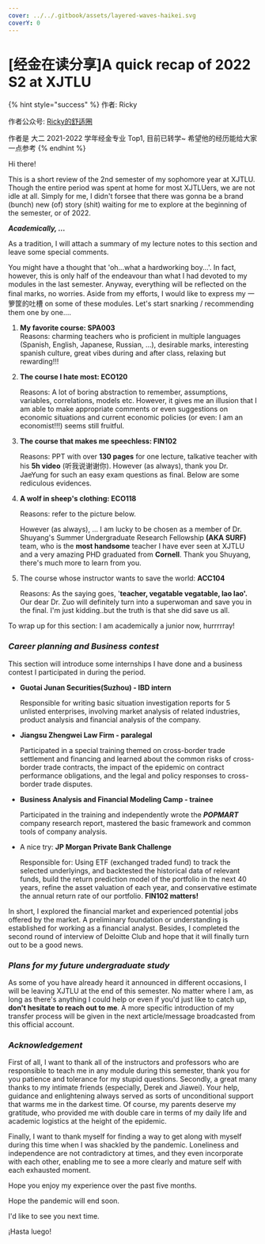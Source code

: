 ```yaml
---
cover: ../../.gitbook/assets/layered-waves-haikei.svg
coverY: 0
---
```


# \[经金在读分享]A quick recap of 2022 S2 at XJTLU

{% hint style="success" %}
作者: Ricky&#x20;

作者公众号: [Ricky的舒适圈](https://mp.weixin.qq.com/s/3NsH4vHeIs\_5oaLvTZAWiQ)

作者是 大二 2021-2022 学年经金专业 Top1, 目前已转学\~ 希望他的经历能给大家一点参考
{% endhint %}

Hi there!&#x20;

This is a short review of the 2nd semester of my sophomore year at XJTLU. Though the entire period was spent at home for most XJTLUers, we are not idle at all. Simply for me, I didn't forsee that there was gonna be a brand (bunch) new (of) story (shit) waiting for me to explore at the beginning of the semester, or of 2022.

_**Academically, ...**_

As a tradition, I will attach a summary of my lecture notes to this section and leave some special comments.

You might have a thought that 'oh...what a hardworking boy...'. In fact, however, this is only half of the endeavour than what I had devoted to my modules in the last semester. Anyway, everything will be reflected on the final marks, no worries. Aside from my efforts, I would like to express my 一箩筐的吐槽 on some of these modules. Let's start snarking / recommending them one by one....&#x20;

1. **My favorite course: SPA003** \
   Reasons: charming teachers who is proficient in multiple languages (Spanish, English, Japanese, Russian, ...), desirable marks, interesting spanish culture, great vibes during and after class, relaxing but rewarding!!!
2.  **The course I hate most: ECO120**

    Reasons: A lot of boring abstraction to remember, assumptions, variables, correlations, models etc. However, it gives me an illusion that I am able to make appropriate comments or even suggestions on economic situations and current economic policies (or even: I am an economist!!!) seems still fruitful.
3.  **The course that makes me speechless: FIN102**

    Reasons: PPT with over **130 pages** for one lecture, talkative teacher with his **5h video** (听我说谢谢你). However (as always), thank you Dr. JaeYung for such an easy exam questions as final. Below are some rediculous evidences.
4.  **A wolf in sheep's clothing: ECO118**

    Reasons: refer to the picture below.

    However (as always), ... I am lucky to be chosen as a member of Dr. Shuyang's Summer Undergraduate Research Fellowship **(AKA SURF)** team, who is the **most handsome** teacher I have ever seen at XJTLU and a very amazing PHD graduated from **Cornell**. Thank you Shuyang, there's much more to learn from you.
5.  The course whose instructor wants to save the world: **ACC104**

    Reasons: As the saying goes, '**teacher, vegatable vegatable, lao lao'.** Our dear Dr. Zuo will definitely turn into a superwoman and save you in the final. I'm just kidding..but the truth is that she did save us all.

To wrap up for this section: I am academically a junior now, hurrrrray!

### _**Career planning and Business contest**_

This section will introduce some internships I have done and a business contest I participated in during the period.

*   **Guotai Junan Securities(Suzhou) - IBD intern**

    Responsible for writing basic situation investigation reports for 5 unlisted enterprises, involving market analysis of related industries, product analysis and financial analysis of the company.&#x20;
*   **Jiangsu Zhengwei Law Firm - paralegal**

    Participated in a special training themed on cross-border trade settlement and financing and learned about the common risks of cross-border trade contracts, the impact of the epidemic on contract performance obligations, and the legal and policy responses to cross-border trade disputes.
*   **Business Analysis and Financial Modeling Camp - trainee**

    Participated in the training and independently wrote the _**POPMART**_ company research report, mastered the basic framework and common tools of company analysis.
*   A nice try: **JP Morgan Private Bank Challenge**

    Responsible for: Using ETF (exchanged traded fund) to track the selected underlyings, and backtested the historical data of relevant funds, build the return prediction model of the portfolio in the next 40 years, refine the asset valuation of each year, and conservative estimate the annual return rate of our portfolio. **FIN102 matters!**

In short, I explored the financial market and experienced potential jobs offered by the market. A preliminary foundation or understanding is established for working as a financial analyst. Besides, I completed the second round of interview of Deloitte Club and hope that it will finally turn out to be a good news.

### _**Plans for my future undergraduate study**_

As some of you have already heard it announced in different occasions, I will be leaving XJTLU at the end of this semester. No matter where I am, as long as there's anything I could help or even if you'd just like to catch up, **don't hesitate to reach out to me**. A more specific introduction of my transfer process will be given in the next article/message broadcasted from this official account.

### _**Acknowledgement**_

First of all, I want to thank all of the instructors and professors who are responsible to teach me in any module during this semester, thank you for you patience and tolerance for my stupid questions. Secondly, a great many thanks to my intimate friends (especially, Derek and Jiawei). Your help, guidance and enlightening always served as sorts of unconditional support that warms me in the darkest time. Of course, my parents deserve my gratitude, who provided me with double care in terms of my daily life and academic logistics at the height of the epidemic.

Finally, I want to thank myself for finding a way to get along with myself during this time when I was shackled by the pandemic. Loneliness and independence are not contradictory at times, and they even incorporate with each other, enabling me to see a more clearly and mature self with each exhausted moment.

Hope you enjoy my experience over the past five months.&#x20;

Hope the pandemic will end soon.

I'd like to see you next time.&#x20;

¡Hasta luego!
